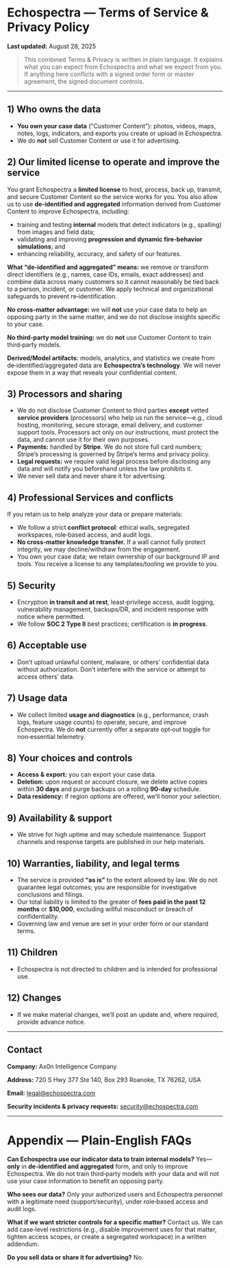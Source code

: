 # Echospectra — Terms of Service & Privacy Policy

**Last updated:** August 28, 2025

> This combined Terms & Privacy is written in plain language. It explains what you can expect from Echospectra and what we expect from you. If anything here conflicts with a signed order form or master agreement, the signed document controls.

---

## 1) Who owns the data

* **You own your case data** ("Customer Content"): photos, videos, maps, notes, logs, indicators, and exports you create or upload in Echospectra.
* We do **not** sell Customer Content or use it for advertising.

## 2) Our limited license to operate and improve the service

You grant Echospectra a **limited license** to host, process, back up, transmit, and secure Customer Content so the service works for you. You also allow us to use **de‑identified and aggregated** information derived from Customer Content to improve Echospectra, including:

* training and testing **internal** models that detect indicators (e.g., spalling) from images and field data;
* validating and improving **progression and dynamic fire‑behavior simulations**; and
* enhancing reliability, accuracy, and safety of our features.

**What “de‑identified and aggregated” means:** we remove or transform direct identifiers (e.g., names, case IDs, emails, exact addresses) and combine data across many customers so it cannot reasonably be tied back to a person, incident, or customer. We apply technical and organizational safeguards to prevent re‑identification.

**No cross‑matter advantage:** we will **not** use your case data to help an opposing party in the same matter, and we do not disclose insights specific to your case.

**No third‑party model training:** we do **not** use Customer Content to train third‑party models.

**Derived/Model artifacts:** models, analytics, and statistics we create from de‑identified/aggregated data are **Echospectra’s technology**. We will never expose them in a way that reveals your confidential content.

## 3) Processors and sharing

* We do not disclose Customer Content to third parties **except** vetted **service providers** (processors) who help us run the service—e.g., cloud hosting, monitoring, secure storage, email delivery, and customer support tools. Processors act only on our instructions, must protect the data, and cannot use it for their own purposes.
* **Payments:** handled by **Stripe**. We do not store full card numbers; Stripe’s processing is governed by Stripe’s terms and privacy policy.
* **Legal requests:** we require valid legal process before disclosing any data and will notify you beforehand unless the law prohibits it.
* We never sell data and never share it for advertising.

## 4) Professional Services and conflicts

If you retain us to help analyze your data or prepare materials:

* We follow a strict **conflict protocol**: ethical walls, segregated workspaces, role‑based access, and audit logs.
* **No cross‑matter knowledge transfer.** If a wall cannot fully protect integrity, we may decline/withdraw from the engagement.
* You own your case data; we retain ownership of our background IP and tools. You receive a license to any templates/tooling we provide to you.

## 5) Security

* Encryption **in transit and at rest**, least‑privilege access, audit logging, vulnerability management, backups/DR, and incident response with notice where permitted.
* We follow **SOC 2 Type II** best practices; certification is **in progress**.

## 6) Acceptable use

* Don’t upload unlawful content, malware, or others’ confidential data without authorization. Don’t interfere with the service or attempt to access others’ data.

## 7) Usage data

* We collect limited **usage and diagnostics** (e.g., performance, crash logs, feature usage counts) to operate, secure, and improve Echospectra. We do **not** currently offer a separate opt‑out toggle for non‑essential telemetry.

## 8) Your choices and controls

* **Access & export:** you can export your case data.
* **Deletion:** upon request or account closure, we delete active copies within **30 days** and purge backups on a rolling **90‑day** schedule.
* **Data residency:** if region options are offered, we’ll honor your selection.

## 9) Availability & support

* We strive for high uptime and may schedule maintenance. Support channels and response targets are published in our help materials.

## 10) Warranties, liability, and legal terms

* The service is provided **“as is”** to the extent allowed by law. We do not guarantee legal outcomes; you are responsible for investigative conclusions and filings.
* Our total liability is limited to the greater of **fees paid in the past 12 months** or **\$10,000**, excluding willful misconduct or breach of confidentiality.
* Governing law and venue are set in your order form or our standard terms.

## 11) Children

* Echospectra is not directed to children and is intended for professional use.

## 12) Changes

* If we make material changes, we’ll post an update and, where required, provide advance notice.

---

## Contact

**Company:** Ax0n Intelligence Company

**Address:** 720 S Hwy 377 Ste 140, Box 293 Roanoke, TX 76262, USA

**Email:** [legal@echospectra.com](mailto:legal@echospectra.com)

**Security incidents & privacy requests:** [security@echospectra.com](mailto:security@echospectra.com)

---

# Appendix — Plain‑English FAQs

**Can Echospectra use our indicator data to train internal models?**
Yes—**only** in **de‑identified and aggregated** form, and only to improve Echospectra. We do not train third‑party models with your data and will not use your case information to benefit an opposing party.

**Who sees our data?**
Only your authorized users and Echospectra personnel with a legitimate need (support/security), under role‑based access and audit logs.

**What if we want stricter controls for a specific matter?**
Contact us. We can add case‑level restrictions (e.g., disable improvement uses for that matter, tighten access scopes, or create a segregated workspace) in a written addendum.

**Do you sell data or share it for advertising?**
No.

